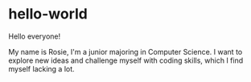 # hello-world

Hello everyone!

My name is Rosie, I'm a junior majoring in Computer Science. I want to explore new ideas and challenge myself with coding skills, which I find myself lacking a lot. 
